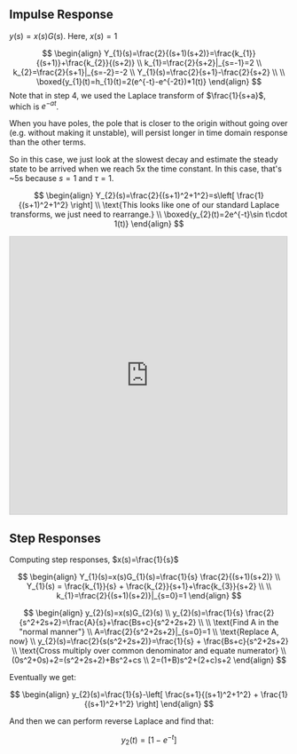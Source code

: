 
## Impulse Response

$y(s)=x(s)G(s)$. Here, $x(s)=1$

$$
\begin{align}
Y_{1}(s)=\frac{2}{(s+1)(s+2)}=\frac{k_{1}}{(s+1)}+\frac{k_{2}}{(s+2)} \\
k_{1}=\frac{2}{s+2}|_{s=-1}=2 \\
k_{2}=\frac{2}{s+1}|_{s=-2}=-2 \\
Y_{1}(s)=\frac{2}{s+1}-\frac{2}{s+2} \\ \\
\boxed{y_{1}(t)=h_{1}(t)=2(e^{-t}-e^{-2t})*1(t)}
\end{align}
$$
Note that in step 4, we used the Laplace transform of $\frac{1}{s+a}$, which is $e^{-at}$.

When you have poles, the pole that is closer to the origin without going over (e.g. without making it unstable), will persist longer in time domain response than the other terms.

So in this case, we just look at the slowest decay and estimate the steady state to be arrived when we reach 5x the time constant. In this case, that's ~5s because $s=1$ and $\tau=1$.

$$
\begin{align}
Y_{2}(s)=\frac{2}{(s+1)^2+1^2}=s\left[ \frac{1}{(s+1)^2+1^2} \right] \\
\text{This looks like one of our standard Laplace transforms, we just need to rearrange.} \\
\boxed{y_{2}(t)=2e^{-t}\sin t\cdot 1(t)}
\end{align}
$$


<iframe src="https://www.desmos.com/calculator/9n5ib5ofmm?embed" width="500" height="500" style="border: 1px solid #ccc" frameborder=0></iframe>

## Step Responses

Computing step responses, $x(s)=\frac{1}{s}$

$$
\begin{align}
Y_{1}(s)=x(s)G_{1}(s)=\frac{1}{s} \frac{2}{(s+1)(s+2)} \\
Y_{1}(s) = \frac{k_{1}}{s} + \frac{k_{2}}{s+1}+\frac{k_{3}}{s+2} \\
 \\
k_{1}=\frac{2}{(s+1)(s+2)}|_{s=0}=1
\end{align}
$$

$$
\begin{align}
y_{2}(s)=x(s)G_{2}(s) \\
y_{2}(s)=\frac{1}{s} \frac{2}{s^2+2s+2}=\frac{A}{s}+\frac{Bs+c}{s^2+2s+2} \\
 \\
\text{Find A in the "normal manner"} \\
A=\frac{2}{s^2+2s+2}|_{s=0}=1 \\
\text{Replace A, now} \\
y_{2}(s)=\frac{2}{s(s^2+2s+2)}=\frac{1}{s} + \frac{Bs+c}{s^2+2s+2} \\
\text{Cross multiply over common denominator and equate numerator} \\
(0s^2+0s)+2=(s^2+2s+2)+Bs^2+cs \\
2=(1+B)s^2+(2+c)s+2
\end{align}
$$

Eventually we get:

$$
\begin{align}
y_{2}(s)=\frac{1}{s}-\left[ \frac{s+1}{(s+1)^2+1^2} + \frac{1}{(s+1)^2+1^2} \right]
\end{align}
$$

And then we can perform reverse Laplace and find that:

$$
y_{2}(t)=[1-e^{-t}]
$$